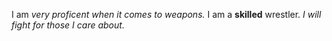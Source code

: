 I am _very proficent when it comes to weapons._ I am a **skilled** wrestler. _I will fight for those I care about._
